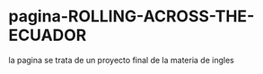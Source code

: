 # pagina-ROLLING-ACROSS-THE-ECUADOR
la pagina se trata de un proyecto final de la materia de ingles
